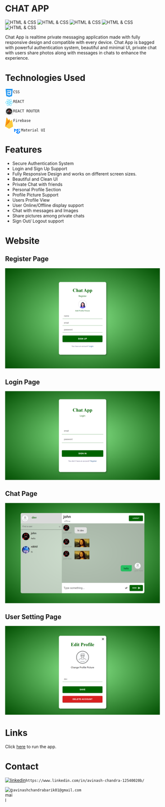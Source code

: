 # **CHAT APP**
![HTML & CSS](https://img.shields.io/badge/React%20Js-v18.2.0-red)
![HTML & CSS](https://img.shields.io/badge/React%20Router-v6.4-green)
![HTML & CSS](https://img.shields.io/badge/HTML-CSS-blue)
![HTML & CSS](https://img.shields.io/badge/Redux-Redux%20Toolkit-purple)
![HTML & CSS](https://img.shields.io/badge/MuI-npm-orange)

Chat App is realtime private messaging application made with fully responsive design and compatible with every device. Chat App is bagged with powerful authentication system, beautiful and minimal UI, private chat with users share photos along with messages in chats to enhance the experience.


# Technologies Used
<img align="left" alt="React Js" width="26px" src="./image/readmeAssets/css-3.png" /> `CSS`


<img align="left" alt="React Js" width="26px" src="./image/readmeAssets/logo512.png" /> `REACT`


<img align="left" alt="REACT ROUTER" width="26px" src="./image/readmeAssets/router.png" /> `REACT ROUTER`


<img align="left" alt="REDUX" width="26px" src="./image/readmeAssets/firebase.png" /> `Firebase`


<img align="left" alt="REDUX" width="26px" src="./image/readmeAssets/material_ui.png" /> `Material UI`
# Features
- Secure Authentication System
- Login and Sign Up Support
- Fully Responsive Design and works on different screen sizes.
- Beautiful and Clean UI
- Private Chat with friends
- Personal Profile Section
- Profile Picture Support
- Users Profile View
- User Online/Offline display support
- Chat with messages and Images
- Share pictures among private chats
- Sign Out/ Logout support
 # Website
 ## Register Page
 ![](image/Screenshots/register.png)
 ## Login Page
 ![](image/Screenshots/login.png)
 ## Chat Page
 ![](image/Screenshots/chat.png)
 ## User Setting Page
 ![](image/Screenshots/setting.png)
 # Links
 Click [here](https://chat-app-49bee.web.app/login) to run the app.
 
 # Contact
 [![linkedin](https://img.shields.io/badge/linkedin-0A66C2?style=for-the-badge&logo=linkedin&logoColor=white)](https://www.linkedin.com/in/avinash-chandra-12540020b/)`https://www.linkedin.com/in/avinash-chandra-12540020b/`
 
 
<img align="left" alt="gmail" width="26px" src="./google-image/readmeAssets/gmail.webp" /> `avinashchandrabarik01@gmail.com`
